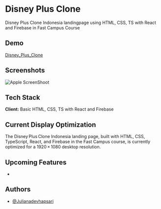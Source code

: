 # Disney Plus Clone

Disney Plus Clone Indonesia landingpage using HTML, CSS, TS with React and Firebase in Fast Campus Course

## Demo

[Disney_Plus_Clone](https://disney-plus-clone-46783.web.app)

## Screenshots

![Apple ScreenShoot](./src/assets/Screenshot%202025-02-28%20124818.png)

## Tech Stack

**Client:** Basic HTML, CSS, TS with React and Firebase

## Current Display Optimization

The Disney Plus Clone Indonesia landing page, built with HTML, CSS, TypeScript, React, and Firebase in the Fast Campus course, is currently optimized for a 1920 × 1080 desktop resolution.

## Upcoming Features

-

## Authors

- [@Julianadevhapsari](https://github.com/JulianaDeviHapsari/)

